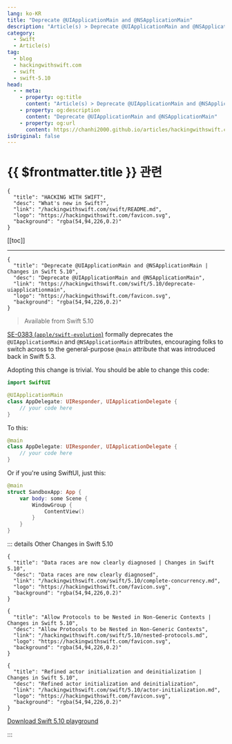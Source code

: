 ```yaml
---
lang: ko-KR
title: "Deprecate @UIApplicationMain and @NSApplicationMain"
description: "Article(s) > Deprecate @UIApplicationMain and @NSApplicationMain"
category:
  - Swift
  - Article(s)
tag: 
  - blog
  - hackingwithswift.com
  - swift
  - swift-5.10
head:
  - - meta:
    - property: og:title
      content: "Article(s) > Deprecate @UIApplicationMain and @NSApplicationMain"
    - property: og:description
      content: "Deprecate @UIApplicationMain and @NSApplicationMain"
    - property: og:url
      content: https://chanhi2000.github.io/articles/hackingwithswift.com/swift/5.10/deprecate-uiapplicationmain.html
isOriginal: false
---
```


# {{ $frontmatter.title }} 관련

```component VPCard
{
  "title": "HACKING WITH SWIFT",
  "desc": "What's new in Swift?",
  "link": "/hackingwithswift.com/swift/README.md",
  "logo": "https://hackingwithswift.com/favicon.svg",
  "background": "rgba(54,94,226,0.2)"
}
```

[[toc]]

---

```component VPCard
{
  "title": "Deprecate @UIApplicationMain and @NSApplicationMain | Changes in Swift 5.10",
  "desc": "Deprecate @UIApplicationMain and @NSApplicationMain",
  "link": "https://hackingwithswift.com/swift/5.10/deprecate-uiapplicationmain", 
  "logo": "https://hackingwithswift.com/favicon.svg",
  "background": "rgba(54,94,226,0.2)"
}
```

> Available from Swift 5.10

[SE-0383 (<FontIcon icon="iconfont icon-github"/>`apple/swift-evolution`)](https://github.com/apple/swift-evolution/blob/main/proposals/0383-deprecate-uiapplicationmain-and-nsapplicationmain.md) formally deprecates the `@UIApplicationMain` and `@NSApplicationMain` attributes, encouraging folks to switch across to the general-purpose `@main` attribute that was introduced back in Swift 5.3.

Adopting this change is trivial. You should be able to change this code:

```swift
import SwiftUI 

@UIApplicationMain
class AppDelegate: UIResponder, UIApplicationDelegate {
    // your code here
}
```

To this:

```swift
@main
class AppDelegate: UIResponder, UIApplicationDelegate {
    // your code here        
}
```

Or if you're using SwiftUI, just this:

```swift
@main
struct SandboxApp: App {
    var body: some Scene {
        WindowGroup {
            ContentView()
        }
    }
}
```

::: details Other Changes in Swift 5.10

```component VPCard
{
  "title": "Data races are now clearly diagnosed | Changes in Swift 5.10",
  "desc": "Data races are now clearly diagnosed",
  "link": "/hackingwithswift.com/swift/5.10/complete-concurrency.md",
  "logo": "https://hackingwithswift.com/favicon.svg",
  "background": "rgba(54,94,226,0.2)"
}
```

```component VPCard
{
  "title": "Allow Protocols to be Nested in Non-Generic Contexts | Changes in Swift 5.10",
  "desc": "Allow Protocols to be Nested in Non-Generic Contexts",
  "link": "/hackingwithswift.com/swift/5.10/nested-protocols.md",
  "logo": "https://hackingwithswift.com/favicon.svg",
  "background": "rgba(54,94,226,0.2)"
}
```
<!-- 
```component VPCard
{
  "title": "Deprecate @UIApplicationMain and @NSApplicationMain | Changes in Swift 5.10",
  "desc": "Deprecate @UIApplicationMain and @NSApplicationMain",
  "link": "/hackingwithswift.com/swift/5.10/deprecate-uiapplicationmain.md",
  "logo": "https://hackingwithswift.com/favicon.svg",
  "background": "rgba(54,94,226,0.2)"
}
```
 -->
```component VPCard
{
  "title": "Refined actor initialization and deinitialization | Changes in Swift 5.10",
  "desc": "Refined actor initialization and deinitialization",
  "link": "/hackingwithswift.com/swift/5.10/actor-initialization.md",
  "logo": "https://hackingwithswift.com/favicon.svg",
  "background": "rgba(54,94,226,0.2)"
}
```

[<FontIcon icon="fas fa-file-zipper"/>Download Swift 5.10 playground](https://hackingwithswift.com/files/playgrounds/swift/playground-5-9-to-5-10.playground.zip)

:::

